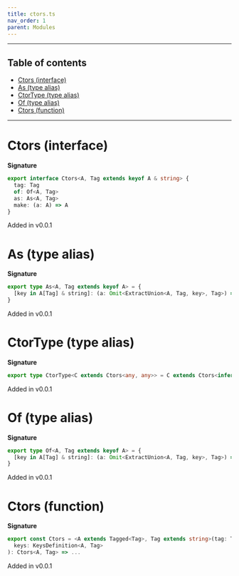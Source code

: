 ```yaml
---
title: ctors.ts
nav_order: 1
parent: Modules
---
```


---

<h2 class="text-delta">Table of contents</h2>

- [Ctors (interface)](#ctors-interface)
- [As (type alias)](#as-type-alias)
- [CtorType (type alias)](#ctortype-type-alias)
- [Of (type alias)](#of-type-alias)
- [Ctors (function)](#ctors-function)

---

# Ctors (interface)

**Signature**

```ts
export interface Ctors<A, Tag extends keyof A & string> {
  tag: Tag
  of: Of<A, Tag>
  as: As<A, Tag>
  make: (a: A) => A
}
```

Added in v0.0.1

# As (type alias)

**Signature**

```ts
export type As<A, Tag extends keyof A> = {
  [key in A[Tag] & string]: (a: Omit<ExtractUnion<A, Tag, key>, Tag>) => ExtractUnion<A, Tag, key>
}
```

Added in v0.0.1

# CtorType (type alias)

**Signature**

```ts
export type CtorType<C extends Ctors<any, any>> = C extends Ctors<infer A, any> ? A : never
```

Added in v0.0.1

# Of (type alias)

**Signature**

```ts
export type Of<A, Tag extends keyof A> = {
  [key in A[Tag] & string]: (a: Omit<ExtractUnion<A, Tag, key>, Tag>) => A
}
```

Added in v0.0.1

# Ctors (function)

**Signature**

```ts
export const Ctors = <A extends Tagged<Tag>, Tag extends string>(tag: Tag) => (
  keys: KeysDefinition<A, Tag>
): Ctors<A, Tag> => ...
```

Added in v0.0.1
